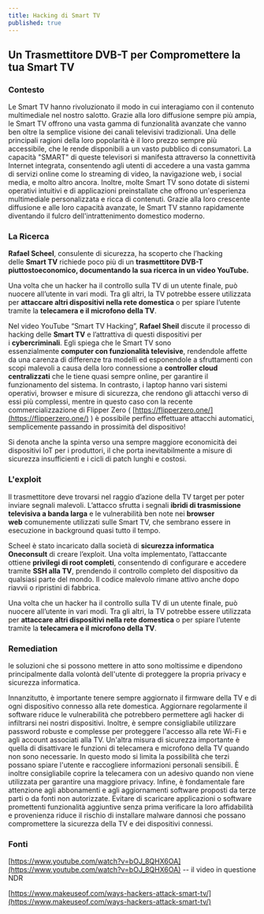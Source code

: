 ```yaml
---
title: Hacking di Smart TV
published: true
---
```

## Un Trasmettitore DVB-T per Compromettere la tua Smart TV

### Contesto

Le Smart TV hanno rivoluzionato il modo in cui interagiamo con il contenuto multimediale nel nostro salotto. Grazie alla loro diffusione sempre più ampia, le Smart TV offrono una vasta gamma di funzionalità avanzate che vanno ben oltre la semplice visione dei canali televisivi tradizionali. Una delle principali ragioni della loro popolarità è il loro prezzo sempre più accessibile, che le rende disponibili a un vasto pubblico di consumatori. La capacità "SMART" di queste televisori si manifesta attraverso la connettività Internet integrata, consentendo agli utenti di accedere a una vasta gamma di servizi online come lo streaming di video, la navigazione web, i social media, e molto altro ancora. Inoltre, molte Smart TV sono dotate di sistemi operativi intuitivi e di applicazioni preinstallate che offrono un'esperienza multimediale personalizzata e ricca di contenuti. Grazie alla loro crescente diffusione e alle loro capacità avanzate, le Smart TV stanno rapidamente diventando il fulcro dell'intrattenimento domestico moderno.

### La Ricerca

**Rafael Scheel**, consulente di sicurezza, ha scoperto che l’hacking delle **Smart TV** richiede poco più di un **trasmettitore DVB-T piuttostoeconomico, documentando la sua ricerca in un video YouTube.**

Una volta che un hacker ha il controllo sulla TV di un utente finale, può nuocere all’utente in vari modi. Tra gli altri, la TV potrebbe essere utilizzata per **attaccare altri dispositivi nella rete domestica** o per spiare l’utente tramite la **telecamera e il microfono della TV**. 

Nel video YouTube “Smart TV Hacking”, **Rafael Sheil** discute il processo di hacking delle **Smart TV** e l’attrattiva di questi dispositivi per i **cybercriminali**. Egli spiega che le Smart TV sono essenzialmente **computer con funzionalità televisive**, rendendole affette da una carenza di differenze tra modelli ed esponendole a sfruttamenti con scopi malevoli a causa della loro connessione a **controller cloud centralizzati** che le tiene quasi sempre online, per garantire il funzionamento del sistema. In contrasto, i laptop hanno vari sistemi operativi, browser e misure di sicurezza, che rendono gli attacchi verso di essi più complessi, mentre in questo caso con la recente commercializzazione di Flipper Zero ( [https://flipperzero.one/](https://flipperzero.one/) ) è possibile perfino effettuare attacchi automatici, semplicemente passando in prossimità del dispositivo! 

Si  denota anche la spinta verso una sempre maggiore economicità dei dispositivi IoT per i produttori, il che porta inevitabilmente a misure di sicurezza insufficienti e i cicli di patch lunghi e costosi.

### L'exploit

Il trasmettitore deve trovarsi nel raggio d’azione della TV target per poter inviare segnali malevoli. L’attacco sfrutta i segnali **ibridi di trasmissione televisiva a banda larga** e le vulnerabilità ben note nei **browser web** comunemente utilizzati sulle Smart TV, che sembrano essere in esecuzione in background quasi tutto il tempo.

Scheel è stato incaricato dalla società di **sicurezza informatica Oneconsult** di creare l’exploit. Una volta implementato, l’attaccante ottiene **privilegi di root completi**, consentendo di configurare e accedere tramite **SSH alla TV**, prendendo il controllo completo del dispositivo da qualsiasi parte del mondo. Il codice malevolo rimane attivo anche dopo riavvii o ripristini di fabbrica.

Una volta che un hacker ha il controllo sulla TV di un utente finale, può nuocere all’utente in vari modi. Tra gli altri, la TV potrebbe essere utilizzata per **attaccare altri dispositivi nella rete domestica** o per spiare l’utente tramite la **telecamera e il microfono della TV**.

### Remediation

le soluzioni che si possono mettere in atto sono moltissime e dipendono principalmente dalla volontà dell'utente di proteggere la propria privacy e sicurezza informatica.

Innanzitutto, è importante tenere sempre aggiornato il firmware della TV e di ogni dispositivo connesso alla rete domestica. Aggiornare regolarmente il software riduce le vulnerabilità che potrebbero permettere agli hacker di infiltrarsi nei nostri dispositivi. Inoltre, è sempre consigliabile utilizzare password robuste e complesse per proteggere l'accesso alla rete Wi-Fi e agli account associati alla TV.
Un'altra misura di sicurezza importante è quella di disattivare le funzioni di telecamera e microfono della TV quando non sono necessarie. In questo modo si limita la possibilità che terzi possano spiare l'utente e raccogliere informazioni personali sensibili. È inoltre consigliabile coprire la telecamera con un adesivo quando non viene utilizzata per garantire una maggiore privacy.
Infine, è fondamentale fare attenzione agli abbonamenti e agli aggiornamenti software proposti da terze parti o da fonti non autorizzate. Evitare di scaricare applicazioni o software promettenti funzionalità aggiuntive senza prima verificare la loro affidabilità e provenienza riduce il rischio di installare malware dannosi che possano compromettere la sicurezza della TV e dei dispositivi connessi.

### Fonti

[https://www.youtube.com/watch?v=bOJ_8QHX6OA](https://www.youtube.com/watch?v=bOJ_8QHX6OA)  --  il video in questione NDR

[https://www.makeuseof.com/ways-hackers-attack-smart-tv/](https://www.makeuseof.com/ways-hackers-attack-smart-tv/)
